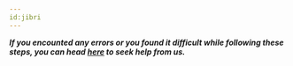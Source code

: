 ```yaml
---
id:jibri
---
```




**_If you encounted any errors or you found it difficult while following these steps, you can head [here](https://docs.easyjitsi.com/docs/help) to seek help from us._**
